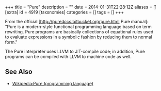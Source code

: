 +++
title = "Pure"
description = ""
date = 2014-01-31T22:28:12Z
aliases = []
[extra]
id = 4919
[taxonomies]
categories = []
tags = []
+++


From the official [http://puredocs.bitbucket.org/pure.html Pure manual]: "Pure is a modern-style functional programming language based on term rewriting. Pure programs are basically collections of equational rules used to evaluate expressions in a symbolic fashion by reducing them to normal form."

The Pure interpreter uses LLVM to JIT-compile code; in addition, Pure programs can be compiled with LLVM to machine code as well.

## See Also
* [Wikipedia:Pure (programming language)](https://en.wikipedia.org/wiki/Pure_(programming_language))
